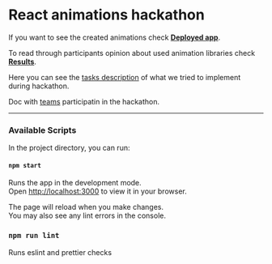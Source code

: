 # React animations hackathon

If you want to see the created animations check **[Deployed app](https://selleo-react-animations-hackathon.netlify.app/)**.

To read through participants opinion about used animation libraries check **[Results](./RESULTS.md)**.

Here you can see the [tasks description](https://docs.google.com/document/d/14Htew_YzCVcP5lT1-s6sgbaAwsGik1jPs_rkA0RtzY8/edit#) of what we tried to implement during hackathon.

Doc with [teams](https://docs.google.com/spreadsheets/d/1wKo5fcuxizddfrIq8AoTrRJD_oiPFTWAhWn32k14NXI/edit#gid=0) participatin in the hackathon.

---

### Available Scripts

In the project directory, you can run:

#### `npm start`

Runs the app in the development mode.\
Open [http://localhost:3000](http://localhost:3000) to view it in your browser.

The page will reload when you make changes.\
You may also see any lint errors in the console.

### `npm run lint`

Runs eslint and prettier checks
